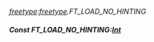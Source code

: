 _[freetype](../../modules/freetype/freetype-module.md):[freetype](../../modules/freetype/freetype-module.md).FT\_LOAD\_NO\_HINTING_
##### Const FT\_LOAD\_NO\_HINTING:[Int](../../modules/wonkey/wonkey-types-int.md)
